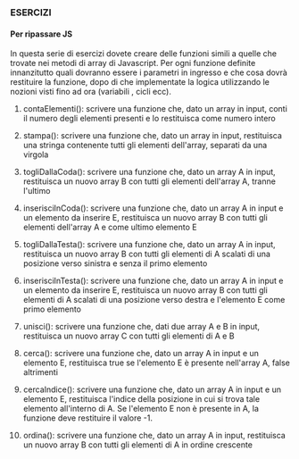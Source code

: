 ### ESERCIZI

#### Per ripassare JS

In questa serie di esercizi dovete creare delle funzioni simili a quelle che trovate nei metodi di array di Javascript. Per ogni funzione definite innanzitutto quali dovranno essere i parametri in ingresso e che cosa dovrà restituire la funzione, dopo di che implementate la logica utilizzando le nozioni visti fino ad ora (variabili , cicli ecc).

1) contaElementi(): scrivere una funzione che, dato un array in input, conti il numero degli elementi presenti e lo restituisca come numero intero

2) stampa(): scrivere una funzione che, dato un array in input, restituisca una stringa contenente tutti gli elementi dell'array, separati da una virgola

3) togliDallaCoda(): scrivere una funzione che, dato un array A in input, restituisca un nuovo array B con tutti gli elementi dell'array A, tranne l'ultimo

4) inserisciInCoda(): scrivere una funzione che, dato un array A in input e un elemento da inserire E, restituisca un nuovo array B con tutti gli elementi dell'array A e come ultimo elemento E

4) togliDallaTesta(): scrivere una funzione che, dato un array A in input, restituisca un nuovo array B con tutti gli elementi di A scalati di una posizione verso sinistra e senza il primo elemento

5) inserisciInTesta(): scrivere una funzione che, dato un array A in input e un elemento da inserire E, restituisca un nuovo array B con tutti gli elementi di A scalati di una posizione verso destra e l'elemento E come primo elemento

6) unisci(): scrivere una funzione che, dati due array A e B in input, restituisca un nuovo array C con tutti gli elementi di A e B

7) cerca(): scrivere una funzione che, dato un array A in input e un elemento E, restituisca true se l'elemento E è presente nell'array A, false altrimenti

8) cercaIndice(): scrivere una funzione che, dato un array A in input e un elemento E, restituisca l'indice della posizione in cui si trova tale elemento all'interno di A. Se l'elemento E non è presente in A, la funzione deve restituire il valore -1.

9) ordina(): scrivere una funzione che, dato un array A in input, restituisca un nuovo array B con tutti gli elementi di A in ordine crescente